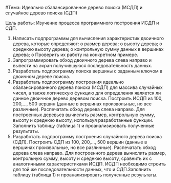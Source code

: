 #Тема: Идеально сбалансированное дерево поиска (ИСДП) и случайное дерево поиска (СДП)

Цель работы: Изучение процесса программного построения ИСДП и СДП.
1.	Написать подпрограммы для вычисления характеристик двоичного дерева, которые определяют: 
o	размер дерева; 
o	высоту дерева;
o	среднюю высоту дерева;
o	контрольную сумму данных в вершинах дерева;
o	Проверить их работу на конкретном примере. 
2.	Запрограммировать обход двоичного дерева слева направо и вывести на экран получившуюся последовательность данных.
3.	Разработать подпрограмму поиска вершины с заданным ключом в двоичном дереве поиска. 
4.	Разработать подпрограмму построения идеально сбалансированного дерева поиска (ИСДП) для массива случайных чисел, а также логическую функцию для определения является ли данное двоичное дерево деревом поиска. Построить ИСДП из 100, 200,…, 500 вершин (данные в вершинах произвольные, но все различные). Распечатать обход дерева слева направо. Для построенных деревьев вычислить размер, контрольную сумму, высоту и среднюю высоту, используя разработанные функции. Заполнить таблицу (таблица 1) и проанализировать полученные результаты.
5.	Разработать подпрограмму построения случайного дерева поиска (СДП). Построить СДП из 100, 200,…, 500 вершин (данные в вершинах произвольные, но все различные). Распечатать обход дерева слева направо. Для построенного дерева вычислить размер, контрольную сумму, высоту и среднюю высоту, сравнить их с аналогичными характеристиками ИСДП. ИСДП необходимо строить для той же последовательности данных, что и СДП.Заполнить таблицу (таблица 1) и проанализировать полученные результаты.
